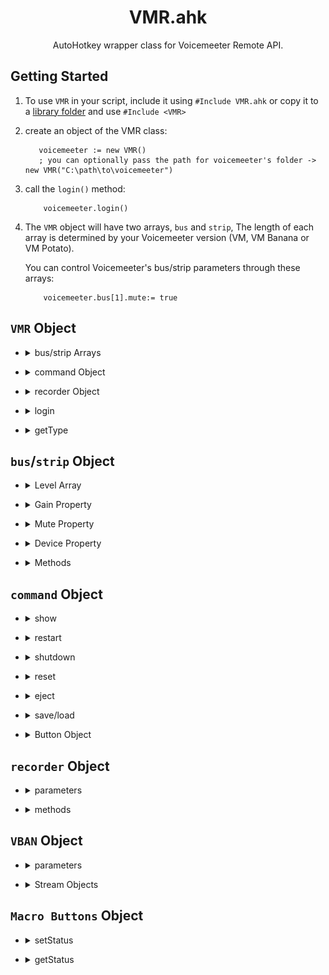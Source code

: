 <h1 align="center">
VMR.ahk
</h1>
<p align="center">
  AutoHotkey wrapper class for Voicemeeter Remote API.
</p>

## Getting Started
1.  To use `VMR` in your script, include it using `#Include VMR.ahk` or copy it to a [library folder](https://www.autohotkey.com/docs/Functions.htm#lib) and use `#Include <VMR>`

2.  create an object of the VMR class:
     ```ahk
        voicemeeter := new VMR() 
        ; you can optionally pass the path for voicemeeter's folder -> new VMR("C:\path\to\voicemeeter")
     ```
3.  call the `login()` method:
    ```ahk
        voicemeeter.login()
    ```
4. The `VMR` object will have two arrays, `bus` and `strip`, The length of each array is determined by your Voicemeeter version (VM, VM Banana or VM Potato).
    
    You can control Voicemeeter's bus/strip parameters through these arrays:
    ```ahk
        voicemeeter.bus[1].mute:= true
    ```

## `VMR` Object
* <details><summary>bus/strip Arrays</summary>

    ## `bus`/`strip` Arrays
    #### array of [`bus`/`strip` objects](#busstrip-object)

    ```ahk
        voicemeeter.bus[1]
        voicemeeter.strip[4]
    ```
    ## Remarks
    The length of each array is determined by your Voicemeeter version (VM, VM Banana or VM Potato).
    <details><summary><b>Voicemeeter (v1)</b></summary>

    #### Voicemeeter (v1) has 2 output buses and 3 input strips

    ![](./vm.png)
    ###### from left to right: ` strip[1] | strip[2] | strip[3] | bus[1] | bus[2]` where `strip[1]` and`strip[2]`   are physical (hardware) strips and both `bus[1]` and `bus[2]` are physical buses

    </details>

    <details><summary><b>Voicemeeter Banana (v2)</b></summary>

    #### Voicemeeter Banana (v2) has 5 output buses and 5 input strips

    ![](./banana.png)
    ###### from left to right: ` strip[1] | strip[2] | strip[3] | strip[4] | strip[5] | bus[1] | bus[2] | bus[3] |  bus[4] | bus[5] ` where `strip[1-3]` are physical (hardware) strips and `bus[1-3]` are physical buses

    </details>

    <details><summary><b>Voicemeeter Potato (v3)</b></summary>

    #### Voicemeeter Potato (v3) has 8 output buses and 8 input strips

    ![](./potato.png)
    ###### from left to right: ` strip[1] | strip[2] | strip[3] | strip[4] | strip[5] | strip[6] | strip[7] | strip [8] | bus[1] | bus[2] | bus[3] | bus[4] | bus[5] | bus[6] | bus[7] | bus[8] ` where `strip[1-5]` are physical    (hardware) strips and `bus[1-5]` are physical buses

    </details>
</details>

* <details><summary>command Object</summary>

    ## [`command` Object](#command-object-1)
    #### Use this object to access command methods
    ```ahk
        voicemeeter.command.restart()
        voicemeeter.command.load(filePath)
    ```
</details>

* <details><summary>recorder Object</summary>

    ## [`recorder` Object](#recorder-object-1)
    #### Use this object to control Voicemeeter's recorder
    ```ahk
        voicemeeter.recorder.record:= 1
        voicemeeter.recorder.stop:= 1
    ```
</details>

* <details><summary>login</summary>

    ## `login()`
    #### loads VoiceMeeter's Library and calls VM's login function 
    ```ahk
        voicemeeter.login()
    ```
    ## Remarks
    This method needs to be called at startup 
</details>

* <details><summary>getType</summary>

    ## `getType()`
    #### Returns Voicemeeter version/type
    ```ahk
       vmType := voicemeeter.getType()
    ```
    ## Return value
    `1` : Voicemeeter

    `2` : Voicemeeter Banana

    `3` : Voicemeeter Potato
</details>

## `bus`/`strip` Object
* <details><summary>Level Array</summary>

    ## `level` Array
    #### contains the current level (in dB) for every channel a bus/strip has.
    ## Remarks
    The array length depends on the type of bus/strip. Hardware (physical) strips have 2 channels (left, right), Buses and virtual strips have 8 channels.
    ## Example
    ```ahk
        level := voicemeeter.bus[1].level[1] ; gets the level of the front left channel.
    ```
    
    You can use \* with max to get the highest level input to a channel.
    ```ahk
        maxLevel := Max(voicemeeter.bus[1].level*)
    ```
    
    
</details>

* <details><summary>Gain Property</summary>

    ## `gain` property
    #### Change the property value to adjust the gain
    ```ahk
        voicemeeter.bus[1].gain:= 8.5
        dB:= voicemeeter.bus[1].gain ;8.5
    ```
    #### Increment/decrement the property value to increase/decrease the gain
    ```ahk
        db:= ++voicemeeter.bus[1].gain
        voicemeeter.bus[1].gain--
        voicemeeter.strip[4].gain += 4.5
    ```
</details>

* <details><summary>Mute Property</summary>

    ## `mute` property
    #### Change the property value to mute/unmute
    ```ahk
        voicemeeter.bus[1].mute:= 1
        voicemeeter.strip[2].mute:= 0
        isMuted:= voicemeeter.bus[1].mute ;1
    ```
    #### Toggle mute parameter by setting the value to `-1`
    ```ahk
        voicemeeter.bus[1].mute:= 1
        voicemeeter.bus[1].mute:= -1
        isMuted:= voicemeeter.bus[1].mute ;0
    ```
</details>

* <details><summary>Device Property</summary>

    ## `device` property
    #### Set the bus/strip's device by setting the property value to the device's name or any part of it
    ```ahk
        voicemeeter.bus[1].device:= "LG" ;sets bus[1] to the first device with "LG" in its name using "wdm" driver
        voicemeeter.strip[2].device["mme"]:= "Corsair HS70" ;specify which driver to use using device[driver]
    ```
    #### Get the bus/strip's current device name
    ```ahk
        device:= voicemeeter.bus[1].device
    ```
</details>

* <details><summary>Methods</summary>

    * <details><summary>getGainPercentage method</summary>

        ## `getGainPercentage()`
        #### Returns the bus/strip's current gain value as a scalar percentage
        ## Example
        ```ahk
            voicemeeter.bus[1].gain:= 0.0
            gainPercentage := voicemeeter.bus[1].getGainPercentage() ;100.0
        ```
        </details>

    * <details><summary>setParameter method</summary>

        ## `setParameter(parameter, value)`
        #### Sets the value of a bus/strip parameter
        ## Parameters
        `parameter` : The name of a parameter (see [VM docs](http://download.vb-audio.com/Download_CABLE/VoicemeeterRemoteAPI.pdf#page=8&zoom=auto,-108,691))
        
        `value` : The value to be set to the parameter
        ## Example
        ```ahk
            voicemeeter.bus[1].setParameter("FadeTo", "(6.0, 2000)")
            voicemeeter.strip[2].setParameter("A1", 1)
        ```
        </details>

    * <details><summary>getParameter method</summary>

        ## `getParameter(parameter)`
        #### Returns the value of a bus/strip parameter
        ## Parameters
        `parameter` : The name of a parameter (see [VM docs](http://download.vb-audio.com/Download_CABLE/VoicemeeterRemoteAPI.pdf#page=8&zoom=auto,-108,691))
        ## Example
        ```ahk
            voicemeeter.bus[1].getParameter("mode.normal")
            voicemeeter.strip[2].getParameter("Pan_x")
        ```
        </details>
        
</details>

## `command` Object
* <details><summary>show</summary>

    ## `show(open)`
    #### Show Voicemeeter's window
    ## Example
    ```ahk
        voicemeeter.command.show()
    ```
    `open` is not required. If passed zero, Voicemeeter will close its open window.
</details>

* <details><summary>restart</summary>

    ## `restart()`
    #### Restart Voicemeeter's Audio Engine
    ## Example
    ```ahk
        voicemeeter.command.restart()
    ```
</details>

* <details><summary>shutdown</summary>

    ## `shutdown()`
    #### Shutdown Voicemeeter
    ## Example
    ```ahk
        voicemeeter.command.shutdown()
    ```
</details>

* <details><summary>reset</summary>

    ## `reset()`
    #### Reset All configuration
    ## Example
    ```ahk
        voicemeeter.command.reset()
    ```
</details>

* <details><summary>eject</summary>

    ## `eject()`
    #### Eject Cassette
    ## Example
    ```ahk
        voicemeeter.command.eject()
    ```
</details>

* <details><summary>save/load</summary>

    ## `save(fileName)`/`load(fileName)`
    #### Save/Load Voicemeeter's configuration to/from a file
    ## Example
    ```ahk
        voicemeeter.command.save("C:\config.xml")
        voicemeeter.command.load("C:\config.xml")
    ```
    ## Parameters
    `fileName` : Name of the file to save/load the configuration to/from, if the path is not specified, the file is assumed to be in the user's Documents folder
</details>

* <details><summary>Button Object</summary>
  
  * <details><summary>state</summary>
  
    ## `button[i].state(onOff)`
    #### Change the actual state of the button
    ## Example
    ```ahk
        voicemeeter.command.button[3].state(1) ; sets the state to pressed, runs the macro code
    ```

  * <details><summary>stateOnly</summary>

    ## `button[i].stateOnly(onOff)`
    #### Change the visual state of the button
    ## Example
     ```ahk
        voicemeeter.command.button[3].stateonly(0)
        ; releases the key but does not run the release code programmed into the macrobutton.
    ```
  
  * <details><summary>trigger</summary>

    ## `button[i].trigger(onOff)`
    #### Change the state of the volume
    ## Example
    ```ahk
        voicemeeter.command.button[3].trigger(1) ; enables the trigger. This means the macro can run at a specific volume. 
    ```
  </details>
  
</details>

## `recorder` Object

* <details><summary>parameters</summary>

    ## Set/Get the value of a [recorder parameter](http://download.vb-audio.com/Download_CABLE/VoicemeeterRemoteAPI.pdf#page=11&zoom=auto,-108,813)
    ```ahk
        voicemeeter.recorder.record:= 1
        voicemeeter.recorder.A5:= 1
        voicemeeter.recorder["mode.MultiTrack"]:= 0 ;use bracket syntax for parameters with '.' in their name
    ```
</details>

* <details><summary>methods</summary>


    * <details><summary>ArmBus method</summary>

        ## `ArmBus(index, set:=-1)`
        #### Changes the recording mode to 1 (bus) and arms/disarms the given bus
        ```ahk
            voicemeeter.recorder.ArmBus(3,true)
        ```
        #### if the `set` parameter is not passed, it will return the state of the given bus (armed/disarmed)
        ```ahk
            isArmed:= voicemeeter.recorder.ArmBus(2)
        ```
        </details>

    * <details><summary>ArmStrip method</summary>

        ## `ArmStrip(index, set:=-1)`
        #### Changes the recording mode to 0 (strip) and arms/disarms the given strip
        ```ahk
            voicemeeter.recorder.ArmStrip(1,true)
            voicemeeter.recorder.ArmStrip(2,false)
        ```
        #### if the `set` parameter is not passed, it will return the state of the given strip (armed/disarmed)
        ```ahk
            isArmed:= voicemeeter.recorder.ArmStrip(5)
        ```
        </details>

    * <details><summary>ArmStrips method</summary>

        ## `ArmStrips(index*)`
        #### Arms the given strips, disarming the others
        ```ahk
            voicemeeter.recorder.ArmStrip(2,true) ;2->armed
            voicemeeter.recorder.ArmStrips(1,3,5) ;2->disarmed 1,3,5->armed
        ```
        </details>

</details>

## `VBAN` Object

* <details><summary>parameters</summary>

    ## Set/Get the value of a [vban parameter](http://download.vb-audio.com/Download_CABLE/VoicemeeterRemoteAPI.pdf#page=17&zoom=auto,-108,813)
    ```ahk
        voicemeeter.vban.instream[2].on := 0 ; turns off instream 2
        voicemeeter.vban.outstream[3].name:= "Music" ; set outstream3 name to Music 
        voicemeeter.vban.enable:= 1 ; enable vban 
    ```
</details>

* <details><summary>Stream Objects</summary>


    ## `instream`/`outstream` Objects
    #### Interfaces with vban streams. Use `vban.instream[i]` and `vban.outstream[i]`.
    ```ahk
        voicemeeter.vban.instream[1].ip := "127.0.0.1"
        voicemeeter.vban.outstream[6].channel := 2
    ```
    #### Retrieve the state of a stream parameter
    ```ahk
        streamOn:= voicemeeter.vban.instream[0].on
    ```

</details>

## `Macro Buttons` Object

* <details><summary>setStatus</summary>

    ## `setStatus(nuLogicalButton, onOff, bitmode)`
    #### Set the status of a [macro button](http://download.vb-audio.com/Download_CABLE/VoicemeeterRemoteAPI.pdf#page=8&zoom=auto,-108,813)
   
    ```ahk
        voicemeeter.macroButton.setStatus(1,1,3) ; sets macro button 1 to have trigger on
        voicemeeter.macroButton.setStatus(2,1,1) ; set macrobutton 2 to on.
    ```
    
</details>

* <details><summary>getStatus</summary>

    ## `getStatus(nuLogicalButton, bitmode)`
    #### Get the status of a [macro button](http://download.vb-audio.com/Download_CABLE/VoicemeeterRemoteAPI.pdf#page=8&zoom=auto,-108,813)
   
    ```ahk
        buttonStatus:= voicemeeter.macroButton.getStatus(1,3)
    ```

</details>
